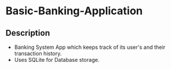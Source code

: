 # Basic-Banking-Application

## Description
* Banking System App which keeps track of its user's and their transaction history.
* Uses SQLite for Database storage.

